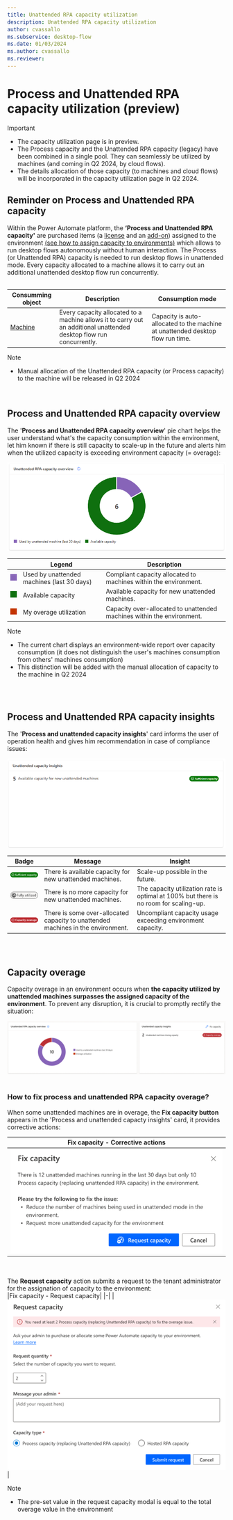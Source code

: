 ```yaml
---
title: Unattended RPA capacity utilization 
description: Unattended RPA capacity utilization 
author: cvassallo
ms.subservice: desktop-flow
ms.date: 01/03/2024
ms.author: cvassallo
ms.reviewer: 
---
```


# Process and Unattended RPA capacity utilization (preview)

> [!IMPORTANT]
> - The capacity utilization page is in preview.
> - The Process capacity and the Unattended RPA capacity (legacy) have been combined in a single pool. They can seamlessly be utilized by machines (and coming in Q2 2024, by cloud flows).
> - The details allocation of those capacity (to machines and cloud flows) will be incorporated in the capacity utilization page in Q2 2024.


## Reminder on Process and Unattended RPA capacity 

Within the Power Automate platform, the **‘Process and Unattended RPA capacity'** are purchased items (a [license](https://learn.microsoft.com/en-us/power-platform/admin/power-automate-licensing/types#standalone-plans) and an [add-on](https://learn.microsoft.com/en-us/power-platform/admin/power-automate-licensing/add-ons#unattended-rpa-add-on)) assigned to the environment [(see how to assign capacity to environments)](https://learn.microsoft.com/power-platform/admin/capacity-add-on#allocate-or-change-capacity-in-an-environment) which allows to run desktop flows autonomously without human interaction. The Process (or Unattended RPA) capacity is needed to run desktop flows in unattended mode. Every capacity allocated to a machine allows it to carry out an additional unattended desktop flow run concurrently.
<br/><br/>

|Consumming object|Description|Consumption mode|
|----|--------------------|----|
|[Machine](manage-machines.md)|Every capacity allocated to a machine allows it to carry out an additional unattended desktop flow run concurrently.|Capacity is auto-allocated to the machine at unattended desktop flow run time.|

> [!NOTE]
> - Manual allocation of the Unattended RPA capacity (or Process capacity) to the machine will be released in Q2 2024

<br/>


## Process and Unattended RPA capacity overview

The '**Process and Unattended RPA capacity overview**' pie chart helps the user understand what's the capacity consumption within the environment, let him known if there is still capacity to scale-up in the future and alerts him when the utilized capacity is exceeding environment capacity (= overage): 

![Process capacity overview](media/capacity-utilization/unattended-capacity-overview.png)

||Legend|Description|
|----|--------------------|----|
|![Legend color - Used by unattended machines (last 30 days)](media/capacity-utilization/legend-used-by-unattended-machines.png)|Used by unattended machines (last 30 days)|Compliant capacity allocated to machines within the environment.|
|![Legend color - Available capacity](media/capacity-utilization/legend-available-capacity.png)|Available capacity|Available capacity for new unattended machines.|
|![Legend color - Overage utilization](media/capacity-utilization/legend-my-overage-utilization.png)|My overage utilization|Capacity over-allocated to unattended machines within the environment.|


> [!NOTE]
> - The current chart displays an environment-wide report over capacity consumption (it does not distinguish the user's machines consumption from others' machines consumption)
> - This distinction will be added with the manual allocation of capacity to the machine in Q2 2024

<br/><br/>

## Process and Unattended RPA capacity insights 

The '**Process and unattended capacity insights**' card informs the user of operation health and gives him recommendation in case of compliance issues:

![Unattended capacity insight](media/capacity-utilization/unattended-capacity-insight.png)

|Badge|Message|Insight|
|----|--------------------|----|
|![Badge - Sufficient capacity](media/capacity-utilization/badge-sufficient-capacity.png)|There is available capacity for new unattended machines.|Scale-up possible in the future.|
|![Badge - Fully utilized](media/capacity-utilization/badge-fully-utilized.png)|There is no more capacity for new unattended machines.|The capacity utilization rate is optimal at 100% but there is no room for scaling-up.|
|![Badge - Capacity overage](media/capacity-utilization/badge-capacity-overage.png)|There is some over-allocated capacity to unattended machines in the environment.|Uncompliant capacity usage exceeding environment capacity.|



<br/><br/>

## Capacity overage

Capacity overage in an environment occurs when **the capacity utilized by unattended machines surpasses the assigned capacity of the environment**. To prevent any disruption, it is crucial to promptly rectify the situation:

![Process overage](media/capacity-utilization/overage-unattended.png)
<br><br>

### How to fix process and unattended RPA capacity overage?
When some unattended machines are in overage, the **Fix capacity button** appears in the 'Process and unattended capacty insights' card, it provides corrective actions: 

|Fix capacity - Corrective actions|
|-|
|![Process fix capacity](media/capacity-utilization/unattended-fix-capacity.png)|

<br><br>
The **Request capacity** action submits a request to the tenant administrator for the assignation of capacity to the environment:
<br>
|Fix capacity - Request capacity|
|-|
|![Process request capacity](media/capacity-utilization/unattended-capacity-request.png)|

> [!NOTE]
> - The pre-set value in the request capacity modal is equal to the total overage value in the environment 

<br><br>

